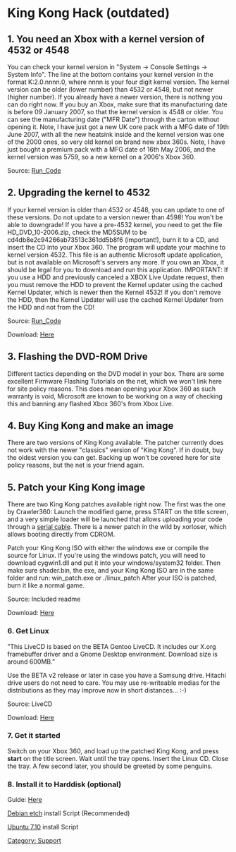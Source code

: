 # King Kong Hack (outdated)

## 1. You need an Xbox with a kernel version of 4532 or 4548

You can check your kernel version in "System -\> Console Settings -\>
System Info". The line at the bottom contains your kernel version in the
format K:2.0.nnnn.0, where nnnn is your four digit kernel version. The
kernel version can be older (lower number) than 4532 or 4548, but not
newer (higher number). If you already have a newer version, there is
nothing you can do right now. If you buy an Xbox, make sure that its
manufacturing date is before 09 January 2007, so that the kernel version
is 4548 or older. You can see the manufacturing date ("MFR Date")
through the carton without opening it. Note, I have just got a new UK
core pack with a MFG date of 19th June 2007, with all the new heatsink
inside and the kernel version was one of the 2000 ones, so very old
kernel on brand new xbox 360s. Note, I have just bought a premium pack
with a MFG date of 16th May 2006, and the kernel version was 5759, so a
new kernel on a 2006's Xbox 360.

Source: [Run_Code](../Run_Code)

## 2. Upgrading the kernel to 4532

If your kernel version is older than 4532 or 4548, you can update to one
of these versions. Do not update to a version newer than 4598! You
won't be able to downgrade! If you have a pre-4532 kernel, you need to
get the file HD_DVD_10-2006.zip, check the MD5SUM to be
cd4db8e2c94266ab73513c361dd5b8f6 (important!), burn it to a CD, and
insert the CD into your Xbox 360. The program will update your machine
to kernel version 4532. This file is an authentic Microsoft update
application, but is not available on Microsoft's servers any more. If
you own an Xbox, it should be legal for you to download and run this
application. IMPORTANT: If you use a HDD and previously canceled a XBOX
Live Update request, then you must remove the HDD to prevent the Kernel
updater using the cached Kernel Updater, which is newer then the Kernel
4532! If you don't remove the HDD, then the Kernel Updater will use the
cached Kernel Updater from the HDD and not from the CD!

Source: [Run_Code](../Run_Code)

Download: [Here](http://www.360mods.net/Downloads/details/id=76.html)

## 3. Flashing the DVD-ROM Drive

Different tactics depending on the DVD model in your box. There are some
excellent Firmware Flashing Tutorials on the net, which we won't link
here for site policy reasons. This does mean opening your Xbox 360 as
such warranty is void, Microsoft are known to be working on a way of
checking this and banning any flashed Xbox 360's from Xbox Live.

## 4. Buy King Kong and make an image

There are two versions of King Kong available. The patcher currently
does not work with the newer "classics" version of "King Kong". If in
doubt, buy the oldest version you can get. Backing up won't be covered
here for site policy reasons, but the net is your friend again.

## 5. Patch your King Kong image

There are two King Kong patches available right now. The first was the
one by Crawler360: Launch the modified game, press START on the title
screen, and a very simple loader will be launched that allows uploading
your code through a [serial cable](../Serial_Console). There is
a newer patch in the wild by xorloser, which allows booting directly
from CDROM.

Patch your King Kong ISO with either the windows exe or compile the
source for Linux. If you're using the windows patch, you will need to
download cygwin1.dll and put it into your windows/system32 folder. Then
make sure shader.bin, the exe, and your King Kong ISO are in the same
folder and run: win_patch.exe <name of iso> or ./linux_patch
<name of iso> After your ISO is patched, burn it like a normal game.

Source: Included readme

Download:
[Here](http://www.mydedibox.fr/~free60/get_file.php?file=KK_Shader_Exploit_XELL_READCD.zip)

### 6. Get Linux

”This LiveCD is based on the BETA Gentoo LiveCD. It includes our X.org
framebuffer driver and a Gnome Desktop environment. Download size is
around 600MB.”

Use the BETA v2 release or later in case you have a Samsung drive.
Hitachi drive users do not need to care. You may use re-writeable medias
for the distributions as they may improve now in short distances... :-)

Source: LiveCD

Download:
[Here](http://downloads.sourceforge.net/free60/gentoo-livecd-xenon-beta-v2.iso)

### 7. Get it started

Switch on your Xbox 360, and load up the patched King Kong, and press
**start** on the title screen. Wait until the tray opens. Insert the
Linux CD. Close the tray. A few second later, you should be greeted by
some penguins.

### 8. Install it to Harddisk (optional)

Guide: [Here](https://web.archive.org/web/20100315185435/http://forums.xbox-scene.com/index.php?showtopic=595543)

[Debian etch](../Debian-etch) install Script (Recommended)

[Ubuntu 7.10](../Ubuntu7_10) install Script

[Category: Support](../Category_Support)
